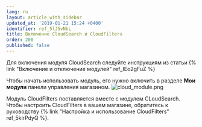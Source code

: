 ```yaml
---
lang: ru
layout: article_with_sidebar
updated_at: '2019-01-21 15:24 +0400'
identifier: ref_5lJ5vNbL
title: Включение CloudSearch и CloudFilters
order: 200
published: false
---
```


Для включения модуля CloudSearch следуйте инструкциям из статьи {% link "Включение и отключение модулей" ref_IEo2gFuZ %}

Чтобы начать использовать модуль, его нужно включить в разделе **Мои модули** панели управления магазином.
![cloud_module.png]({{site.baseurl}}/attachments/ref_5lJ5vNbL/cloud_module.png)

Модуль CloudFilters поставляется вместе с модулем CLoudSearch. Чтобы настроить CloudFilters в вашем магазине, обратитесь к руководству {% link "Настройка и использование CloudFilters" ref_5klrPdyQ %}.
